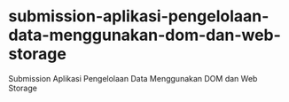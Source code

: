 # submission-aplikasi-pengelolaan-data-menggunakan-dom-dan-web-storage
Submission Aplikasi Pengelolaan Data Menggunakan DOM dan Web Storage
